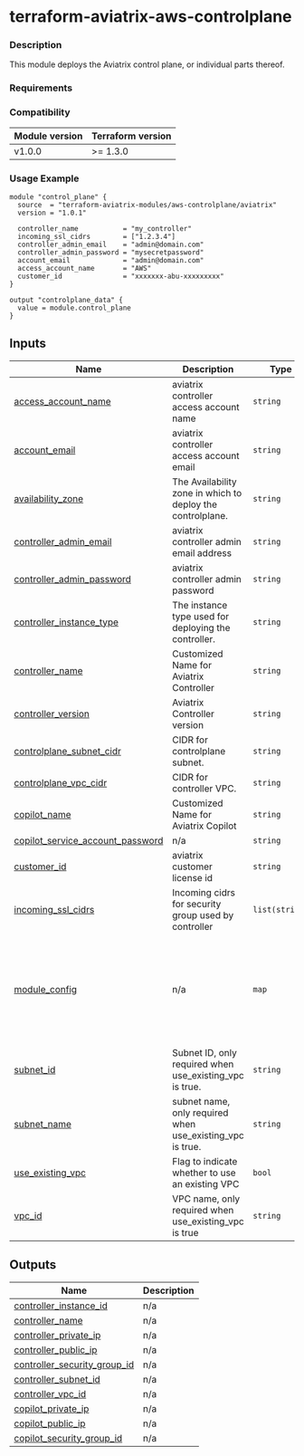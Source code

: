 <!-- BEGIN_TF_DOCS -->
# terraform-aviatrix-aws-controlplane

### Description
This module deploys the Aviatrix control plane, or individual parts thereof.

### Requirements

### Compatibility
Module version | Terraform version
:--- | :---
v1.0.0 | >= 1.3.0

### Usage Example
```hcl
module "control_plane" {
  source  = "terraform-aviatrix-modules/aws-controlplane/aviatrix"
  version = "1.0.1"

  controller_name           = "my_controller"
  incoming_ssl_cidrs        = ["1.2.3.4"]
  controller_admin_email    = "admin@domain.com"
  controller_admin_password = "mysecretpassword"
  account_email             = "admin@domain.com"
  access_account_name       = "AWS"
  customer_id               = "xxxxxxx-abu-xxxxxxxxx"
}

output "controlplane_data" {
  value = module.control_plane
}
```
## Inputs

| Name | Description | Type | Default | Required |
|------|-------------|------|---------|:--------:|
| <a name="input_access_account_name"></a> [access\_account\_name](#input\_access\_account\_name) | aviatrix controller access account name | `string` | n/a | yes |
| <a name="input_account_email"></a> [account\_email](#input\_account\_email) | aviatrix controller access account email | `string` | n/a | yes |
| <a name="input_availability_zone"></a> [availability\_zone](#input\_availability\_zone) | The Availability zone in which to deploy the controlplane. | `string` | `""` | no |
| <a name="input_controller_admin_email"></a> [controller\_admin\_email](#input\_controller\_admin\_email) | aviatrix controller admin email address | `string` | n/a | yes |
| <a name="input_controller_admin_password"></a> [controller\_admin\_password](#input\_controller\_admin\_password) | aviatrix controller admin password | `string` | n/a | yes |
| <a name="input_controller_instance_type"></a> [controller\_instance\_type](#input\_controller\_instance\_type) | The instance type used for deploying the controller. | `string` | `"t3.large"` | no |
| <a name="input_controller_name"></a> [controller\_name](#input\_controller\_name) | Customized Name for Aviatrix Controller | `string` | `"Aviatrix-Controller"` | no |
| <a name="input_controller_version"></a> [controller\_version](#input\_controller\_version) | Aviatrix Controller version | `string` | `"latest"` | no |
| <a name="input_controlplane_subnet_cidr"></a> [controlplane\_subnet\_cidr](#input\_controlplane\_subnet\_cidr) | CIDR for controlplane subnet. | `string` | `"10.0.0.0/24"` | no |
| <a name="input_controlplane_vpc_cidr"></a> [controlplane\_vpc\_cidr](#input\_controlplane\_vpc\_cidr) | CIDR for controller VPC. | `string` | `"10.0.0.0/24"` | no |
| <a name="input_copilot_name"></a> [copilot\_name](#input\_copilot\_name) | Customized Name for Aviatrix Copilot | `string` | `"Aviatrix-Copilot"` | no |
| <a name="input_copilot_service_account_password"></a> [copilot\_service\_account\_password](#input\_copilot\_service\_account\_password) | n/a | `string` | `""` | no |
| <a name="input_customer_id"></a> [customer\_id](#input\_customer\_id) | aviatrix customer license id | `string` | n/a | yes |
| <a name="input_incoming_ssl_cidrs"></a> [incoming\_ssl\_cidrs](#input\_incoming\_ssl\_cidrs) | Incoming cidrs for security group used by controller | `list(string)` | n/a | yes |
| <a name="input_module_config"></a> [module\_config](#input\_module\_config) | n/a | `map` | <pre>{<br/>  "account_onboarding": true,<br/>  "controller_deployment": true,<br/>  "controller_initialization": true,<br/>  "copilot_deployment": true,<br/>  "copilot_initialization": true,<br/>  "iam_roles": true<br/>}</pre> | no |
| <a name="input_subnet_id"></a> [subnet\_id](#input\_subnet\_id) | Subnet ID, only required when use\_existing\_vpc is true. | `string` | `""` | no |
| <a name="input_subnet_name"></a> [subnet\_name](#input\_subnet\_name) | subnet name, only required when use\_existing\_vpc is true. | `string` | `""` | no |
| <a name="input_use_existing_vpc"></a> [use\_existing\_vpc](#input\_use\_existing\_vpc) | Flag to indicate whether to use an existing VPC | `bool` | `false` | no |
| <a name="input_vpc_id"></a> [vpc\_id](#input\_vpc\_id) | VPC name, only required when use\_existing\_vpc is true | `string` | `""` | no |

## Outputs

| Name | Description |
|------|-------------|
| <a name="output_controller_instance_id"></a> [controller\_instance\_id](#output\_controller\_instance\_id) | n/a |
| <a name="output_controller_name"></a> [controller\_name](#output\_controller\_name) | n/a |
| <a name="output_controller_private_ip"></a> [controller\_private\_ip](#output\_controller\_private\_ip) | n/a |
| <a name="output_controller_public_ip"></a> [controller\_public\_ip](#output\_controller\_public\_ip) | n/a |
| <a name="output_controller_security_group_id"></a> [controller\_security\_group\_id](#output\_controller\_security\_group\_id) | n/a |
| <a name="output_controller_subnet_id"></a> [controller\_subnet\_id](#output\_controller\_subnet\_id) | n/a |
| <a name="output_controller_vpc_id"></a> [controller\_vpc\_id](#output\_controller\_vpc\_id) | n/a |
| <a name="output_copilot_private_ip"></a> [copilot\_private\_ip](#output\_copilot\_private\_ip) | n/a |
| <a name="output_copilot_public_ip"></a> [copilot\_public\_ip](#output\_copilot\_public\_ip) | n/a |
| <a name="output_copilot_security_group_id"></a> [copilot\_security\_group\_id](#output\_copilot\_security\_group\_id) | n/a |
<!-- END_TF_DOCS -->